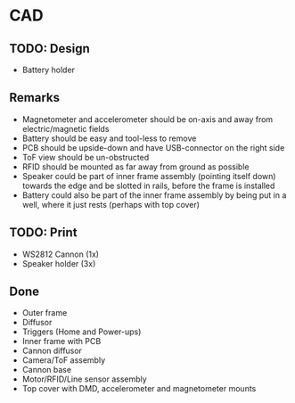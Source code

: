 # CAD
## TODO: Design
- Battery holder

## Remarks
- Magnetometer and accelerometer should be on-axis and away from electric/magnetic fields
- Battery should be easy and tool-less to remove
- PCB should be upside-down and have USB-connector on the right side
- ToF view should be un-obstructed
- RFID should be mounted as far away from ground as possible
- Speaker could be part of inner frame assembly (pointing itself down) towards the edge and be slotted in rails, before the frame is installed
- Battery could also be part of the inner frame assembly by being put in a well, where it just rests (perhaps with top cover)

## TODO: Print
- WS2812 Cannon (1x)
- Speaker holder (3x)

## Done
- Outer frame
- Diffusor
- Triggers (Home and Power-ups)
- Inner frame with PCB
- Cannon diffusor
- Camera/ToF assembly
- Cannon base
- Motor/RFID/Line sensor assembly
- Top cover with DMD, accelerometer and magnetometer mounts

